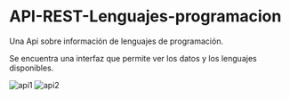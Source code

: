 # API-REST-Lenguajes-programacion

Una Api sobre información de lenguajes de programación.

Se encuentra una interfaz que permite ver los datos y los lenguajes disponibles.


![api1](https://user-images.githubusercontent.com/111400282/211400686-d05cb576-4c6d-4888-8d52-3911c9d8ecd6.png)
![api2](https://user-images.githubusercontent.com/111400282/211400699-172de014-04ef-49ee-b7dc-67fcb0408a6d.png)
